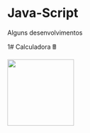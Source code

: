 # Java-Script
Alguns desenvolvimentos

1# Calculadora 🖩

 <img  height="150em" width="150em" src="https://github.com/Pnda0/Java-Script/issues/1#issue-1504632132"/>


